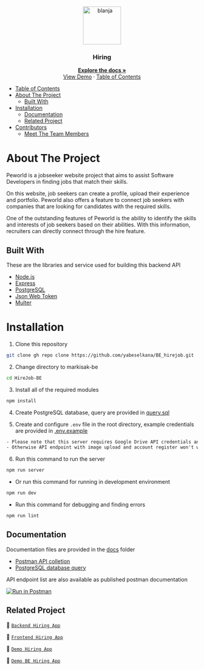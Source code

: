 <br />
<p align="center">
  <div align="center">
    <img height="100" src="https://cdn.discordapp.com/attachments/1118733891738554480/1147721385767080047/Screenshot_119-removebg-preview.png" alt="blanja" border="0"/>
  </div>
  <h3 align="center">Hiring</h3>
  <p align="center">
    <a href="https://github.com/yabeselkana/BE_hirejob.git"><strong>Explore the docs »</strong></a>
    <br />
    <a href="https://fe-nextjs-hirejob.vercel.app/">View Demo</a>
    ·
    <a href="https://be-hirejob.vercel.app/>Api Demo</a>
  </p>
</p>

## Table of Contents

- [Table of Contents](#table-of-contents)
- [About The Project](#about-the-project)
  - [Built With](#built-with)
- [Installation](#installation)
  - [Documentation](#documentation)
  - [Related Project](#related-project)
- [Contributors](#contributors)
  - [Meet The Team Members](#meet-the-team-members)

# About The Project

Peworld is a jobseeker website project that aims to assist Software Developers in finding jobs that match their skills.

On this website, job seekers can create a profile, upload their experience and portfolio. Peworld also offers a feature to connect job seekers with companies that are looking for candidates with the required skills.

One of the outstanding features of Peworld is the ability to identify the skills and interests of job seekers based on their abilities. With this information, recruiters can directly connect through the hire feature.

## Built With

These are the libraries and service used for building this backend API

- [Node.js](https://nodejs.org)
- [Express](https://expressjs.com)
- [PostgreSQL](https://www.postgresql.org)
- [Json Web Token](https://jwt.io)
- [Multer](https://github.com/expressjs/multer)

# Installation

1. Clone this repository

```sh
git clone gh repo clone https://github.com/yabeselkana/BE_hirejob.git
```

2. Change directory to markisak-be

```sh
cd HireJob-BE
```

3. Install all of the required modules

```sh
npm install
```

4. Create PostgreSQL database, query are provided in [query.sql](./query.sql)

5. Create and configure `.env` file in the root directory, example credentials are provided in [.env.example](./.env.example)

```txt
- Please note that this server requires Google Drive API credentials and Gmail service account
- Otherwise API endpoint with image upload and account register won't work properly
```

6. Run this command to run the server

```sh
npm run server
```

- Or run this command for running in development environment

```sh
npm run dev
```

- Run this command for debugging and finding errors

```sh
npm run lint
```

## Documentation

Documentation files are provided in the [docs](./docs) folder

- [Postman API colletion]()
- [PostgreSQL database query](./query.sql)

API endpoint list are also available as published postman documentation

[![Run in Postman](https://run.pstmn.io/button.svg)](https://documenter.getpostman.com/view/26301439/2s9YC2zDT6)

## Related Project

:rocket: [`Backend Hiring App`](https://github.com/yabeselkana/BE_hirejob.git)

:rocket: [`Frontend Hiring App`](https://github.com/yabeselkana/FE_Nextjs_Hirejob.git)

:rocket: [`Demo Hiring App`](https://fe-nextjs-hirejob.vercel.app/)

:rocket: [`Demo BE Hiring App`](https://be-hirejob.vercel.app/)

<!-- Project link : [https://github.com/izaazwaskito/HireJob-BE](https://github.com/izaazwaskito/HireJob-BE) -->